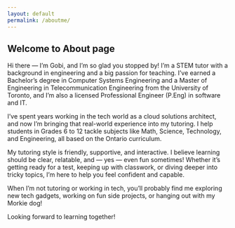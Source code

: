 ```yaml
---
layout: default
permalink: /aboutme/
---
```


## Welcome to About page

Hi there — I’m Gobi, and I’m so glad you stopped by! I’m a STEM tutor with a background in engineering and a big passion for teaching. I’ve earned a Bachelor’s degree in Computer Systems Engineering and a Master of Engineering in Telecommunication Engineering from the University of Toronto, and I’m also a licensed Professional Engineer (P.Eng) in software and IT.

I’ve spent years working in the tech world as a cloud solutions architect, and now I’m bringing that real-world experience into my tutoring. I help students in Grades 6 to 12 tackle subjects like Math, Science, Technology, and Engineering, all based on the Ontario curriculum.

My tutoring style is friendly, supportive, and interactive. I believe learning should be clear, relatable, and — yes — even fun sometimes! Whether it’s getting ready for a test, keeping up with classwork, or diving deeper into tricky topics, I’m here to help you feel confident and capable.

When I’m not tutoring or working in tech, you’ll probably find me exploring new tech gadgets, working on fun side projects, or hanging out with my Morkie dog!

Looking forward to learning together!
